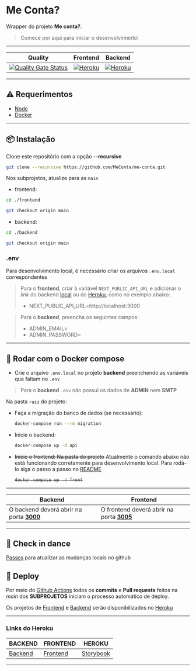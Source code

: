 # Me Conta? #


Wrapper do projeto **Me conta?**.

> Comece por aqui para iniciar o desenvolvimento!

---
| Quality                                                                                                                                                                      | Frontend                                                                                                        | Backend                                                                                                       |
|------------------------------------------------------------------------------------------------------------------------------------------------------------------------------|-----------------------------------------------------------------------------------------------------------------|---------------------------------------------------------------------------------------------------------------|
| [![Quality Gate Status](https://sonarcloud.io/api/project_badges/measure?project=MeConta_me-conta&metric=alert_status)](https://sonarcloud.io/dashboard?id=MeConta_me-conta) | [![Heroku](https://heroku-badge.herokuapp.com/?app=me-conta-frontend)](https://me-conta-frontend.herokuapp.com) | [![Heroku](https://heroku-badge.herokuapp.com/?app=me-conta-backend)](https://me-conta-backend.herokuapp.com) |
---

## :warning: Requerimentos ##

* [Node](https://nodejs.org/)
* [Docker](https://www.docker.com/products/docker-desktop)

---

## :package: Instalação ##

Clone este repositório com a opção **--recursive**

```bash
git clone --recursive https://github.com/MeConta/me-conta.git
```
Nos subprojetos, atualize para as `main`
- frontend:
```bash
cd ./frontend
```
```bash
git checkout origin main
```
- backend:
```bash
cd ./backend
```
```bash
git checkout origin main
```

### .env
Para desenvolvimento local, é necessário criar os arquivos `.env.local` correspondentes
> Para o **frontend**, criar à variável `NEXT_PUBLIC_API_URL` e adicionar o _link_ do backend [local](http://localhost:3000) ou do [Heroku](https://me-conta-backend.herokuapp.com), como no exemplo abaixo:
> - NEXT_PUBLIC_API_URL=http://localhost:3000

> Para o **backend**, preencha os seguintes campos:
> - ADMIN_EMAIL=<seu-email>
> - ADMIN_PASSWORD=<senha-qualquer>

---

## :whale: Rodar com o Docker compose ##

- Crie o arquivo `.env.local` no projeto **backend** preenchendo as variáveis que faltam no `.env`
> Para o **backend** `.env` não possuí os dados de **ADMIN** nem **SMTP**

Na pasta `raiz` do projeto:
- Faça a migração do banco de dados (se necessário):
  ```bash
  docker-compose run --rm migration
  ```
- Inicie o backend:
  ```bash
  docker-compose up -d api
  ```
- <s>Inicie o frontend: Na pasta do projeto</s> Atualmente o comando abaixo não está funcionando corretamente para desenvolvimento local. Para rodá-lo siga o passo a passo no [README](https://github.com/MeConta/me-conta-frontend/blob/main/README.md)
  <s>
  ```bash
  docker-compose up -d front
  ```
  </s>

---
    
| Backend                                  | Frontend                                  |
|------------------------------------------|-------------------------------------------|
| O backend deverá abrir na porta **[3000](http://localhost:3000)** | O frontend deverá abrir na porta **[3005](http://localhost:3005)** |

---

## 👣 Check in dance
[Passos](https://github.com/MeConta/me-conta/blob/main/check-in-dance.md) para atualizar as mudanças locais no github

## :robot: Deploy ##


Por meio do [Github Actions](https://github.com/features/actions) todos os **commits** e **Pull requests** feitos na *main* dos **SUBPROJETOS** iniciam o processo automático de deploy.

Os projetos de [Frontend](https://github.com/MeConta/me-conta-frontend) e [Backend](https://github.com/MeConta/me-conta-backend) serão disponibilizados no [Heroku](https://heroku.com)

---
### Links do **Heroku** ###
| BACKEND                                          | FRONTEND                                            | HEROKU                                                |
|--------------------------------------------------|-----------------------------------------------------|-------------------------------------------------------|
| [Backend](https://me-conta-backend.herokuapp.com)| [Frontend](https://me-conta-frontend.herokuapp.com) | [Storybook](https://me-conta-storybook.herokuapp.com) | 

---